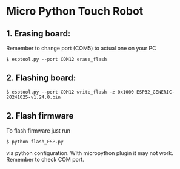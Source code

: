 # Micro Python Touch Robot
## 1. Erasing board:

Remember to change port (COM5) to actual one on your PC

```shell
$ esptool.py --port COM12 erase_flash
```

## 2. Flashing board:


```shell
$ esptool.py --port COM12 write_flash -z 0x1000 ESP32_GENERIC-20241025-v1.24.0.bin
```

## 2. Flash firmware

To flash firmware just run 
```shell
$ python flash_ESP.py
```
via python configuration. WIth micropython plugin 
it may not work. Remember to check COM port.
    